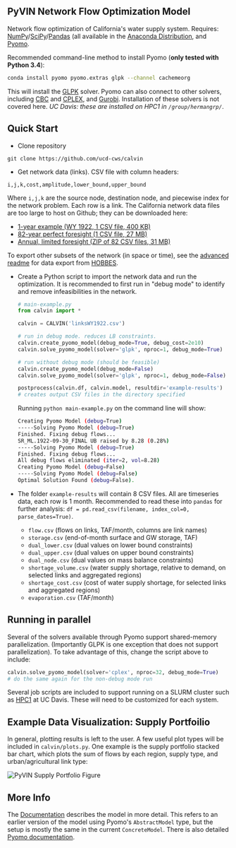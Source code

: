 ## PyVIN Network Flow Optimization Model

Network flow optimization of California's water supply system. Requires: [NumPy](http://www.numpy.org/)/[SciPy](https://www.scipy.org/)/[Pandas](http://pandas.pydata.org/) (all available in the [Anaconda Distribution]((https://www.continuum.io/downloads)), and [Pyomo](https://software.sandia.gov/downloads/pub/pyomo/PyomoInstallGuide.html).

Recommended command-line method to install Pyomo (**only tested with Python 3.4**):
```bash 
conda install pyomo pyomo.extras glpk --channel cachemeorg
```
This will install the [GLPK](https://www.gnu.org/software/glpk/) solver. Pyomo can also connect to other solvers, including [CBC](https://projects.coin-or.org/Cbc) and [CPLEX](https://www-01.ibm.com/software/commerce/optimization/cplex-optimizer/), and [Gurobi](http://www.gurobi.com/). Installation of these solvers is not covered here. *UC Davis: these are installed on HPC1 in `/group/hermangrp/`*.



## Quick Start

- Clone repository
```
git clone https://github.com/ucd-cws/calvin
```

- Get network data (links). CSV file with column headers:
```
i,j,k,cost,amplitude,lower_bound,upper_bound
```
Where `i,j,k` are the source node, destination node, and piecewise index for the network problem. Each row is a link. The California network data files are too large to host on Github; they can be downloaded here:
  + [1-year example (WY 1922, 1 CSV file, 400 KB)](https://www.dropbox.com/s/9aq7aaom4dvn0b5/linksWY1922.csv.zip?dl=1)
  + [82-year perfect foresight (1 CSV file, 27 MB)](https://www.dropbox.com/s/ikt5j6kd7n80rir/links82yr.csv.zip?dl=1)
  + [Annual, limited foresight (ZIP of 82 CSV files, 31 MB)](https://www.dropbox.com/s/ac1gxs8y49oiw7d/annual.zip?dl=1)

  To export other subsets of the network (in space or time), see the [advanced readme](calvin/data) for data export from [HOBBES](https://hobbes.ucdavis.edu/node).

- Create a Python script to import the network data and run the optimization. It is recommended to first run in "debug mode" to identify and remove infeasibilities in the network.
  ```python
  # main-example.py
  from calvin import *

  calvin = CALVIN('linksWY1922.csv')

  # run in debug mode. reduces LB constraints.
  calvin.create_pyomo_model(debug_mode=True, debug_cost=2e10)
  calvin.solve_pyomo_model(solver='glpk', nproc=1, debug_mode=True)

  # run without debug mode (should be feasible)
  calvin.create_pyomo_model(debug_mode=False)
  calvin.solve_pyomo_model(solver='glpk', nproc=1, debug_mode=False)

  postprocess(calvin.df, calvin.model, resultdir='example-results')
  # creates output CSV files in the directory specified
  ```

  Running `python main-example.py` on the command line will show:
  ```bash
  Creating Pyomo Model (debug=True)
  -----Solving Pyomo Model (debug=True)
  Finished. Fixing debug flows...
  SR_ML.1922-09-30_FINAL UB raised by 8.28 (0.28%)
  -----Solving Pyomo Model (debug=True)
  Finished. Fixing debug flows...
  All debug flows eliminated (iter=2, vol=8.28)
  Creating Pyomo Model (debug=False)
  -----Solving Pyomo Model (debug=False)
  Optimal Solution Found (debug=False).
  ```

- The folder `example-results` will contain 8 CSV files. All are timeseries data, each row is 1 month. Recommended to read these into `pandas` for further analysis: `df = pd.read_csv(filename, index_col=0, parse_dates=True)`. 
  + `flow.csv` (flows on links, TAF/month, columns are link names)
  + `storage.csv` (end-of-month surface and GW storage, TAF)
  + `dual_lower.csv` (dual values on lower bound constraints)
  + `dual_upper.csv` (dual values on upper bound constraints)
  + `dual_node.csv` (dual values on mass balance constraints)
  + `shortage_volume.csv` (water supply shortage, relative to demand, on selected links and aggregated regions)
  + `shortage_cost.csv` (cost of water supply shortage, for selected links and aggregated regions)
  + `evaporation.csv` (TAF/month)


## Running in parallel

Several of the solvers available through Pyomo support shared-memory parallelization. (Importantly GLPK is one exception that does not support parallelization). To take advantage of this, change the script above to include:
```python
calvin.solve_pyomo_model(solver='cplex', nproc=32, debug_mode=True)
# do the same again for the non-debug mode run
```

Several job scripts are included to support running on a SLURM cluster such as [HPC1](http://ssg.cs.ucdavis.edu/services/research/hpc1-cluster) at UC Davis. These will need to be customized for each system. 


## Example Data Visualization: Supply Portfoilio

In general, plotting results is left to the user. A few useful plot types will be included in `calvin/plots.py`. One example is the supply portfolio stacked bar chart, which plots the sum of flows by each region, supply type, and urban/agricultural link type:

![PyVIN Supply Portfolio Figure](documentation/supply_portfolio.png)

## More Info
The [Documentation](documentation/pyvin_documentation.pdf) describes the model in more detail. This refers to an earlier version of the model using Pyomo's `AbstractModel` type, but the setup is mostly the same in the current `ConcreteModel`. There is also detailed [Pyomo documentation](http://www.pyomo.org/documentation/).
  
